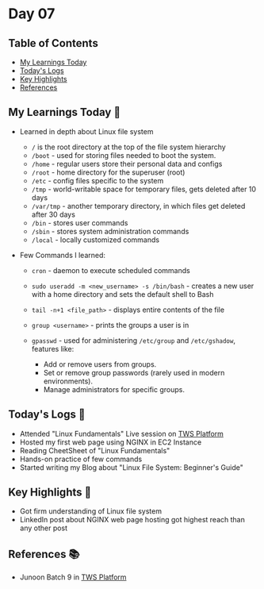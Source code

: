 # Day 07


## Table of Contents

- [My Learnings Today](#my-learnings-today-)
- [Today's Logs](#todays-logs-)
- [Key Highlights](#key-highlights-)
- [References](#references-)



## My Learnings Today 🎯

- Learned in depth about Linux file system
  - `/` is the root directory at the top of the file system hierarchy
  - `/boot` - used for storing files needed to boot the system.
  - `/home` - regular users store their personal data and configs
  - `/root` - home directory for the superuser (root)
  - `/etc` - config files specific to the system
  - `/tmp` -  world-writable space for temporary files, gets deleted after 10 days
  - `/var/tmp` - another temporary directory, in which files get deleted after 30 days
  - `/bin` - stores user commands
  - `/sbin` - stores system administration commands
  - `/local` - locally customized commands

- Few Commands I learned:
  - `cron` - daemon to execute scheduled commands
  - `sudo useradd -m <new_username> -s /bin/bash` - creates a new user with a home directory and sets the default shell to Bash
  - `tail -n+1 <file_path>` - displays entire contents of the file
  - `group <username>` - prints the groups a user is in

  - `gpasswd` - used for administering `/etc/group` and `/etc/gshadow`, features like:
    - Add or remove users from groups.
    - Set or remove group passwords (rarely used in modern environments).
    - Manage administrators for specific groups.



## Today's Logs 📅

- Attended "Linux Fundamentals" Live session on [TWS Platform](https://www.trainwithshubham.com/)
- Hosted my first web page using NGINX in EC2 Instance
- Reading CheetSheet of "Linux Fundamentals"
- Hands-on practice of few commands
- Started writing my Blog about "Linux File System: Beginner's Guide"



## Key Highlights 🌟

- Got firm understanding of Linux file system
- LinkedIn post about NGINX web page hosting got highest reach than any other post



## References 📚

- Junoon Batch 9 in [TWS Platform](https://www.trainwithshubham.com/)
